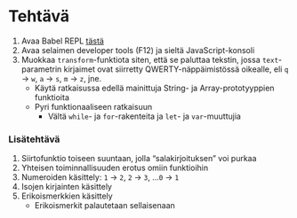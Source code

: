 # Tehtävä

1. Avaa Babel REPL [tästä](https://babeljs.io/repl/#?browsers=defaults%2C%20not%20ie%2011%2C%20not%20ie_mob%2011&build=&builtIns=false&corejs=3.6&spec=false&loose=false&code_lz=GYVwdgxgLglg9mABFATgQzAZ2HFBbACigFMAPKASkQG8AoRRFYqEFJE8gbloF9baICTFES4YAcxhg0AG0QBeRAHI0AIwgATpd0FYRqDNlx5iAEwXJ0WHPgJjJ0mRW4ChcGcQB0MuOKJWjfDNnRAB6UMQAIkxTYDRIoA&debug=false&forceAllTransforms=false&shippedProposals=false&circleciRepo=&evaluate=true&fileSize=false&timeTravel=false&sourceType=module&lineWrap=false&presets=&prettier=false&targets=&version=7.18.12&externalPlugins=&assumptions=%7B%7D)
2. Avaa selaimen developer tools \(F12\) ja sieltä JavaScript-konsoli
3. Muokkaa `transform`-funktiota siten, että se paluttaa tekstin, jossa `text`-parametrin kirjaimet ovat siirretty QWERTY-näppäimistössä oikealle, eli `q` → `w`, `a` → `s`, `m` → `z`, jne.
   * Käytä ratkaisussa edellä mainittuja String- ja Array-prototyyppien funktioita
   * Pyri funktionaaliseen ratkaisuun
     * Vältä `while`- ja `for`-rakenteita ja `let`- ja `var`-muuttujia

### Lisätehtävä

1. Siirtofunktio toiseen suuntaan, jolla “salakirjoituksen” voi purkaa
2. Yhteisen toiminnallisuuden erotus omiin funktioihin
3. Numeroiden käsittely: `1` → `2`, `2` → `3`, …`0` → `1`
4. Isojen kirjainten käsittely
5. Erikoismerkkien käsittely
   * Erikoismerkit palautetaan sellaisenaan

